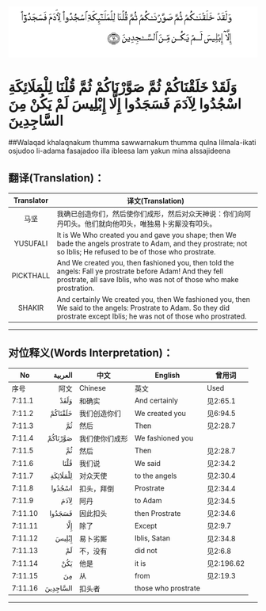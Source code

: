 ![007:011](images/007_011.gif)

# وَلَقَدْ خَلَقْنَاكُمْ ثُمَّ صَوَّرْنَاكُمْ ثُمَّ قُلْنَا لِلْمَلَائِكَةِ اسْجُدُوا لِآدَمَ فَسَجَدُوا إِلَّا إِبْلِيسَ لَمْ يَكُنْ مِنَ السَّاجِدِينَ 

##Walaqad khalaqnakum thumma sawwarnakum thumma qulna lilmala-ikati osjudoo li-adama fasajadoo illa ibleesa lam yakun mina alssajideena 

## 翻译(Translation)：

| Translator | 译文(Translation)                                            |
| :--------: | ------------------------------------------------------------ |
|    马坚    | 我确已创造你们，然后使你们成形，然后对众天神说：你们向阿丹叩头。他们就向他叩头，唯独易卜劣厮没有叩头。 |
|  YUSUFALI  | It is We Who created you and gave you shape; then We bade the angels prostrate to Adam, and they prostrate; not so Iblis; He refused to be of those who prostrate. |
| PICKTHALL  | And We created you, then fashioned you, then told the angels: Fall ye prostrate before Adam! And they fell prostrate, all save Iblis, who was not of those who make prostration. |
|   SHAKIR   | And certainly We created you, then We fashioned you, then We said to the angels: Prostrate to Adam. So they did prostrate except Iblis; he was not of those who prostrated. |

---

## 对位释义(Words Interpretation)：

| No   | العربية | 中文    | English | 曾用词 |
| ---- | ------: | ------- | ------- | ------ |
| 序号 |    阿文 | Chinese | 英文    | Used   |
| 7:11.1  | وَلَقَدْ     | 和确实         | And certainly       | 见2:65.1   |
| 7:11.2  | خَلَقْنَاكُمْ  | 我们创造你们   | We created you      | 见6:94.5   |
| 7:11.3  | ثُمَّ       | 然后           | Then                | 见2:28.7   |
| 7:11.4  | صَوَّرْنَاكُمْ  | 我们使你们成形 | We fashioned you    |            |
| 7:11.5  | ثُمَّ       | 然后           | Then                | 见2:28.7   |
| 7:11.6  | قُلْنَا     | 我们说         | We said             | 见2:34.2   |
| 7:11.7  | لِلْمَلَائِكَةِ | 对众天使       | to the angels       | 见2:30.4   |
| 7:11.8  | اسْجُدُوا   | 扣头，拜倒     | Prostrate           | 见2:34.4   |
| 7:11.9  | لِآدَمَ     | 阿丹           | to Adam             | 见2:34.5   |
| 7:11.10 | فَسَجَدُوا   | 因此扣头       | then Prostrate      | 见2:34.6   |
| 7:11.11 | إِلَّا      | 除了           | Except              | 见2:9.7    |
| 7:11.12 | إِبْلِيسَ    | 易卜劣厮       | Iblis, Satan        | 见2:34.8   |
| 7:11.13 | لَمْ       | 不，没有       | did not             | 见2:6.8    |
| 7:11.14 | يَكُنْ      | 他是           | it is               | 见2:196.62 |
| 7:11.15 | مِنَ       | 从             | from                | 见2:19.3 |
| 7:11.16 | السَّاجِدِينَ | 扣头者         | those who prostrate |            |

---